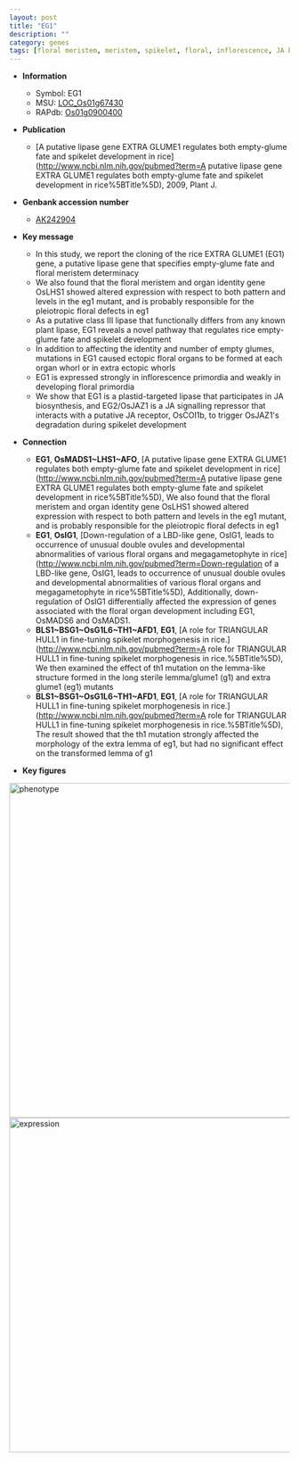 ```yaml
---
layout: post
title: "EG1"
description: ""
category: genes
tags: [floral meristem, meristem, spikelet, floral, inflorescence, JA biosynthesis]
---
```


* **Information**  
    + Symbol: EG1  
    + MSU: [LOC_Os01g67430](http://rice.plantbiology.msu.edu/cgi-bin/ORF_infopage.cgi?orf=LOC_Os01g67430)  
    + RAPdb: [Os01g0900400](http://rapdb.dna.affrc.go.jp/viewer/gbrowse_details/irgsp1?name=Os01g0900400)  

* **Publication**  
    + [A putative lipase gene EXTRA GLUME1 regulates both empty-glume fate and spikelet development in rice](http://www.ncbi.nlm.nih.gov/pubmed?term=A putative lipase gene EXTRA GLUME1 regulates both empty-glume fate and spikelet development in rice%5BTitle%5D), 2009, Plant J.

* **Genbank accession number**  
    + [AK242904](http://www.ncbi.nlm.nih.gov/nuccore/AK242904)

* **Key message**  
    + In this study, we report the cloning of the rice EXTRA GLUME1 (EG1) gene, a putative lipase gene that specifies empty-glume fate and floral meristem determinacy
    + We also found that the floral meristem and organ identity gene OsLHS1 showed altered expression with respect to both pattern and levels in the eg1 mutant, and is probably responsible for the pleiotropic floral defects in eg1
    + As a putative class III lipase that functionally differs from any known plant lipase, EG1 reveals a novel pathway that regulates rice empty-glume fate and spikelet development
    + In addition to affecting the identity and number of empty glumes, mutations in EG1 caused ectopic floral organs to be formed at each organ whorl or in extra ectopic whorls
    + EG1 is expressed strongly in inflorescence primordia and weakly in developing floral primordia
    + We show that EG1 is a plastid-targeted lipase that participates in JA biosynthesis, and EG2/OsJAZ1 is a JA signalling repressor that interacts with a putative JA receptor, OsCOI1b, to trigger OsJAZ1's degradation during spikelet development

* **Connection**  
    + __EG1__, __OsMADS1~LHS1~AFO__, [A putative lipase gene EXTRA GLUME1 regulates both empty-glume fate and spikelet development in rice](http://www.ncbi.nlm.nih.gov/pubmed?term=A putative lipase gene EXTRA GLUME1 regulates both empty-glume fate and spikelet development in rice%5BTitle%5D),  We also found that the floral meristem and organ identity gene OsLHS1 showed altered expression with respect to both pattern and levels in the eg1 mutant, and is probably responsible for the pleiotropic floral defects in eg1
    + __EG1__, __OsIG1__, [Down-regulation of a LBD-like gene, OsIG1, leads to occurrence of unusual double ovules and developmental abnormalities of various floral organs and megagametophyte in rice](http://www.ncbi.nlm.nih.gov/pubmed?term=Down-regulation of a LBD-like gene, OsIG1, leads to occurrence of unusual double ovules and developmental abnormalities of various floral organs and megagametophyte in rice%5BTitle%5D), Additionally, down-regulation of OsIG1 differentially affected the expression of genes associated with the floral organ development including EG1, OsMADS6 and OsMADS1.
    + __BLS1~BSG1~OsG1L6~TH1~AFD1__, __EG1__, [A role for TRIANGULAR HULL1 in fine-tuning spikelet morphogenesis in rice.](http://www.ncbi.nlm.nih.gov/pubmed?term=A role for TRIANGULAR HULL1 in fine-tuning spikelet morphogenesis in rice.%5BTitle%5D),  We then examined the effect of th1 mutation on the lemma-like structure formed in the long sterile lemma/glume1 (g1) and extra glume1 (eg1) mutants
    + __BLS1~BSG1~OsG1L6~TH1~AFD1__, __EG1__, [A role for TRIANGULAR HULL1 in fine-tuning spikelet morphogenesis in rice.](http://www.ncbi.nlm.nih.gov/pubmed?term=A role for TRIANGULAR HULL1 in fine-tuning spikelet morphogenesis in rice.%5BTitle%5D),  The result showed that the th1 mutation strongly affected the morphology of the extra lemma of eg1, but had no significant effect on the transformed lemma of g1

* **Key figures**  
<img src="http://ricencode.github.io/images/EG1.pheno.png" alt="phenotype"  style="width: 600px;"/>

<img src="http://ricencode.github.io/images/EG1.exp.png" alt="expression"  style="width: 600px;"/>


